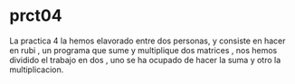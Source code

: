prct04
======
La practica 4 la hemos elavorado entre dos personas, y consiste en hacer en rubi , un programa que sume y multiplique dos matrices , nos hemos dividido el trabajo en dos , uno se ha ocupado de hacer la suma y otro la multiplicacion.
